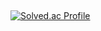 ##
[![Solved.ac Profile](http://mazassumnida.wtf/api/v2/generate_badge?boj=jaehwan0129)](https://solved.ac/jaehwan0129/)

